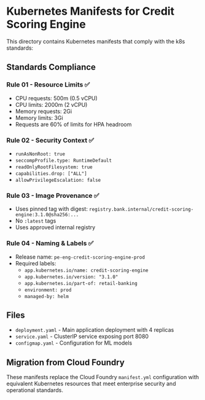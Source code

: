 # Kubernetes Manifests for Credit Scoring Engine

This directory contains Kubernetes manifests that comply with the k8s standards:

## Standards Compliance

### Rule 01 - Resource Limits ✅
- CPU requests: 500m (0.5 vCPU)
- CPU limits: 2000m (2 vCPU) 
- Memory requests: 2Gi
- Memory limits: 3Gi
- Requests are 60% of limits for HPA headroom

### Rule 02 - Security Context ✅
- `runAsNonRoot: true`
- `seccompProfile.type: RuntimeDefault`
- `readOnlyRootFilesystem: true`
- `capabilities.drop: ["ALL"]`
- `allowPrivilegeEscalation: false`

### Rule 03 - Image Provenance ✅
- Uses pinned tag with digest: `registry.bank.internal/credit-scoring-engine:3.1.0@sha256:...`
- No `:latest` tags
- Uses approved internal registry

### Rule 04 - Naming & Labels ✅
- Release name: `pe-eng-credit-scoring-engine-prod`
- Required labels:
  - `app.kubernetes.io/name: credit-scoring-engine`
  - `app.kubernetes.io/version: "3.1.0"`
  - `app.kubernetes.io/part-of: retail-banking`
  - `environment: prod`
  - `managed-by: helm`

## Files

- `deployment.yaml` - Main application deployment with 4 replicas
- `service.yaml` - ClusterIP service exposing port 8080
- `configmap.yaml` - Configuration for ML models

## Migration from Cloud Foundry

These manifests replace the Cloud Foundry `manifest.yml` configuration with equivalent Kubernetes resources that meet enterprise security and operational standards.
